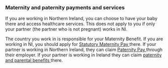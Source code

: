 ###  Maternity and paternity payments and services

If you are working in Northern Ireland, you can choose to have your baby there
and access healthcare services. This does not apply to you if only your
partner (the partner who is not pregnant) works in NI.

The country you work in is responsible for your Maternity Benefit. If you are
working in NI, you should apply for [ Statutory Maternity Pay
](https://www.gov.uk/maternity-pay-leave) there. If your partner is working in
Northern Ireland, they can claim [ Paternity Pay
](https://www.gov.uk/paternity-pay-leave) through their employer. If your
partner is working in Ireland they can claim [ paternity and parental benefits
](/en/social-welfare/families-and-children/payments-to-families-and-children/)
there.
